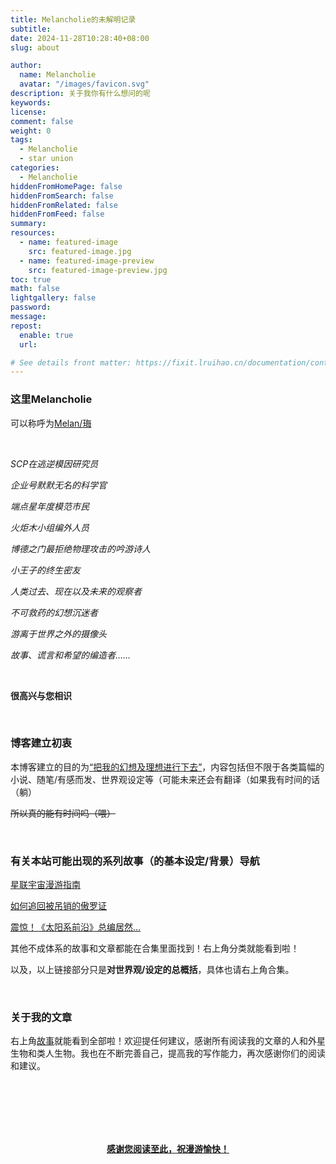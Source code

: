 ```yaml
---
title: Melancholie的未解明记录
subtitle: 
date: 2024-11-28T10:28:40+08:00
slug: about

author:
  name: Melancholie
  avatar: "/images/favicon.svg"
description: 关于我你有什么想问的呢
keywords:
license:
comment: false
weight: 0
tags:
  - Melancholie
  - star union
categories:
  - Melancholie
hiddenFromHomePage: false
hiddenFromSearch: false
hiddenFromRelated: false
hiddenFromFeed: false
summary:
resources:
  - name: featured-image
    src: featured-image.jpg
  - name: featured-image-preview
    src: featured-image-preview.jpg
toc: true
math: false
lightgallery: false
password:
message:
repost:
  enable: true
  url:

# See details front matter: https://fixit.lruihao.cn/documentation/content-management/introduction/#front-matter
---
```


<!--more-->

### 这里Melancholie

可以称呼为<u>Melan/珻</u>

<br/>

*SCP在逃逆模因研究员*

*企业号默默无名的科学官*

*端点星年度模范市民*

*火炬木小组编外人员*

*博德之门最拒绝物理攻击的吟游诗人*

*小王子的终生密友*

*人类过去、现在以及未来的观察者*

*不可救药的幻想沉迷者*

*游离于世界之外的摄像头*

*故事、谎言和希望的编造者……*

<br/>

**很高兴与您相识**

<br/>

### 博客建立初衷

本博客建立的目的为<u>“把我的幻想及理想进行下去”</u>，内容包括但不限于各类篇幅的小说、随笔/有感而发、世界观设定等（可能未来还会有翻译（如果我有时间的话（躺）

~~所以真的能有时间吗（喂）~~

<br/>

### 有关本站可能出现的系列故事（的基本设定/背景）导航

[星联宇宙漫游指南](/posts/guideforwanderers)

[如何追回被吊销的傲罗证](/posts/ithanisauro)

[震惊！《太阳系前沿》总编居然…](/posts/solarsystemfrontier)

其他不成体系的故事和文章都能在合集里面找到！右上角分类就能看到啦！

以及，以上链接部分只是**对世界观/设定的总概括**，具体也请右上角合集。

<br/>

### 关于我的文章

右上角[故事](/stories/)就能看到全部啦！欢迎提任何建议，感谢所有阅读我的文章的人和外星生物和类人生物。我也在不断完善自己，提高我的写作能力，再次感谢你们的阅读和建议。

<br/>

<br/>

<br/>

<br/>

<br/>

<div style="text-align: center">

<u>**感谢您阅读至此，祝漫游愉快！**</u>

</div>